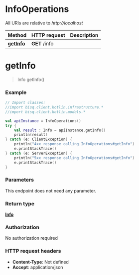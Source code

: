 # InfoOperations

All URIs are relative to *http://localhost*

Method | HTTP request | Description
------------- | ------------- | -------------
[**getInfo**](InfoOperations.md#getInfo) | **GET** /info | 


<a id="getInfo"></a>
# **getInfo**
> Info getInfo()



### Example
```kotlin
// Import classes:
//import bisq.client.kotlin.infrastructure.*
//import bisq.client.kotlin.models.*

val apiInstance = InfoOperations()
try {
    val result : Info = apiInstance.getInfo()
    println(result)
} catch (e: ClientException) {
    println("4xx response calling InfoOperations#getInfo")
    e.printStackTrace()
} catch (e: ServerException) {
    println("5xx response calling InfoOperations#getInfo")
    e.printStackTrace()
}
```

### Parameters
This endpoint does not need any parameter.

### Return type

[**Info**](Info.md)

### Authorization

No authorization required

### HTTP request headers

 - **Content-Type**: Not defined
 - **Accept**: application/json

